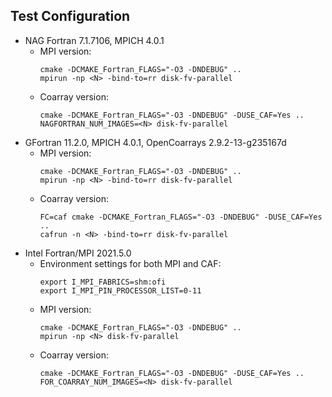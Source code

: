 ## Test Configuration
* NAG Fortran 7.1.7106, MPICH 4.0.1
  - MPI version:
    ```
    cmake -DCMAKE_Fortran_FLAGS="-O3 -DNDEBUG" ..
    mpirun -np <N> -bind-to=rr disk-fv-parallel
    ```
  - Coarray version:
    ```
    cmake -DCMAKE_Fortran_FLAGS="-O3 -DNDEBUG" -DUSE_CAF=Yes ..
    NAGFORTRAN_NUM_IMAGES=<N> disk-fv-parallel
    ```
* GFortran 11.2.0, MPICH 4.0.1, OpenCoarrays 2.9.2-13-g235167d
  - MPI version:
    ```
    cmake -DCMAKE_Fortran_FLAGS="-O3 -DNDEBUG" ..
    mpirun -np <N> -bind-to=rr disk-fv-parallel
    ```
  - Coarray version:
    ```
    FC=caf cmake -DCMAKE_Fortran_FLAGS="-O3 -DNDEBUG" -DUSE_CAF=Yes ..
    cafrun -n <N> -bind-to=rr disk-fv-parallel
    ```
* Intel Fortran/MPI 2021.5.0
  - Environment settings for both MPI and CAF:
    ```
    export I_MPI_FABRICS=shm:ofi
    export I_MPI_PIN_PROCESSOR_LIST=0-11
    ```
  - MPI version:
    ```
    cmake -DCMAKE_Fortran_FLAGS="-O3 -DNDEBUG" ..
    mpirun -np <N> disk-fv-parallel
    ```
  - Coarray version:
    ```
    cmake -DCMAKE_Fortran_FLAGS="-O3 -DNDEBUG" -DUSE_CAF=Yes ..
    FOR_COARRAY_NUM_IMAGES=<N> disk-fv-parallel
    ```
